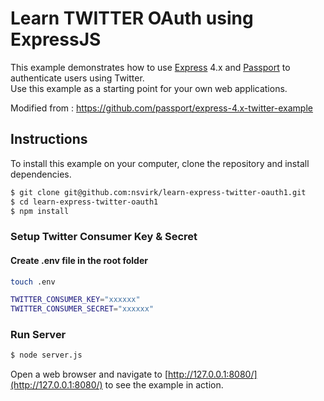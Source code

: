 # Learn TWITTER OAuth using ExpressJS

This example demonstrates how to use [Express](http://expressjs.com/) 4.x and
[Passport](http://passportjs.org/) to authenticate users using Twitter.  
Use this example as a starting point for your own web applications.

Modified from : https://github.com/passport/express-4.x-twitter-example

## Instructions

To install this example on your computer, clone the repository and install
dependencies.

```bash
$ git clone git@github.com:nsvirk/learn-express-twitter-oauth1.git
$ cd learn-express-twitter-oauth1
$ npm install
```

### Setup Twitter Consumer Key & Secret
#### Create .env file in the root folder
```bash
touch .env

TWITTER_CONSUMER_KEY="xxxxxx" 
TWITTER_CONSUMER_SECRET="xxxxxx"
```

### Run Server
```bash
$ node server.js
```

Open a web browser and navigate to [http://127.0.0.1:8080/](http://127.0.0.1:8080/)
to see the example in action.

